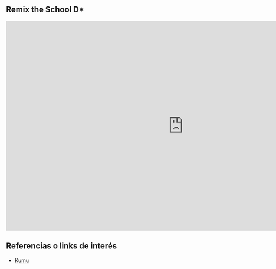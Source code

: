 

## Remix the School D*

<iframe src="https://docs.google.com/presentation/d/e/2PACX-1vRyRhXfNCAduO8Q47WdpjQ_QBo04VT5AH94GLpbbeqHVm-0bRnwSVbD-Ef1o_ngWrW3-90P_rcJ1LXC/embed?start=false&loop=false&delayms=3000" frameborder="0" width="960" height="569" allowfullscreen="true" mozallowfullscreen="true" webkitallowfullscreen="true"></iframe>

## Referencias o links de interés
- [Kumu](https://kumu.io/)
